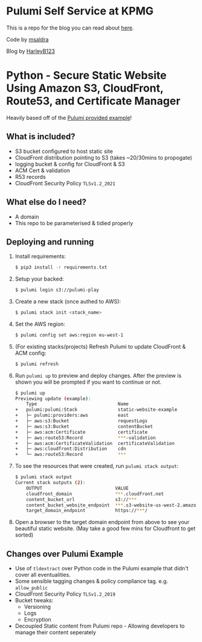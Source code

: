 # Pulumi Self Service at KPMG

This is a repo for the blog you can read about [here](https://medium.com/kpmg-uk-engineering/the-progression-of-self-service-at-kpmg-part-1-8923e64966e4).

Code by [msaldra](https://github.com/msaldra)

Blog by [HarleyB123](https://github.com/HarleyB123)

# Python - Secure Static Website Using Amazon S3, CloudFront, Route53, and Certificate Manager

Heavily based off of the [Pulumi provided example](https://github.com/pulumi/examples/tree/master/aws-py-static-website)! 

## What is included?

* S3 bucket configured to host static site
* CloudFront distribution pointing to S3 (takes ~20/30mins to propogate)
* logging bucket & config for CloudFront & S3
* ACM Cert & validation
* R53 records
* CloudFront Security Policy `TLSv1.2_2021`

## What else do I need?

* A domain
* This repo to be parameterised & tidied properly

## Deploying and running 

1. Install requirements:
    ```bash
    $ pip3 install -r requirements.txt
    ```

1. Setup your backed:
    ```bash
    $ pulumi login s3://pulumi-play
    ```

1. Create a new stack (once authed to AWS):

    ```bash
    $ pulumi stack init <stack_name>
    ```

1. Set the AWS region:

    ```bash
    $ pulumi config set aws:region eu-west-1
    ```

1. (For existing stacks/projects) Refresh Pulumi to update CloudFront & ACM config:

    ```bash
    $ pulumi refresh
    ```

1. Run `pulumi up` to preview and deploy changes.  After the preview is shown you will be
    prompted if you want to continue or not.

    ```bash
    $ pulumi up
    Previewing update (example):
        Type                              Name                                      Plan
    +   pulumi:pulumi:Stack               static-website-example                    create
    +   ├─ pulumi:providers:aws           east                                      create
    +   ├─ aws:s3:Bucket                  requestLogs                               create
    +   ├─ aws:s3:Bucket                  contentBucket                             create
    +   ├─ aws:acm:Certificate            certificate                               create
    +   ├─ aws:route53:Record             ***-validation                            create
    +   ├─ aws:acm:CertificateValidation  certificateValidation                     create
    +   ├─ aws:cloudfront:Distribution    cdn                                       create
    +   └─ aws:route53:Record             ***                                       create
    ```

1. To see the resources that were created, run `pulumi stack output`:

    ```bash
    $ pulumi stack output
    Current stack outputs (2):
        OUTPUT                           VALUE
        cloudfront_domain                ***.cloudfront.net
        content_bucket_url               s3://***
        content_bucket_website_endpoint  ***.s3-website-us-west-2.amazonaws.com
        target_domain_endpoint           https://***/
    ```

1. Open a browser to the target domain endpoint from above to see your beautiful static website. (May take a good few mins for Cloudfront to get sorted)

## Changes over Pulumi Example

* Use of `tldextract` over Python code in the Pulumi example that didn't cover all eventualities.
* Some sensible tagging changes & policy compliance tag. e.g. `allow_public` 
* CloudFront Security Policy `TLSv1.2_2019` 
* Bucket tweaks:
    * Versioning
    * Logs
    * Encryption
* Decoupled Static content from Pulumi repo - Allowing developers to manage their content seperately
